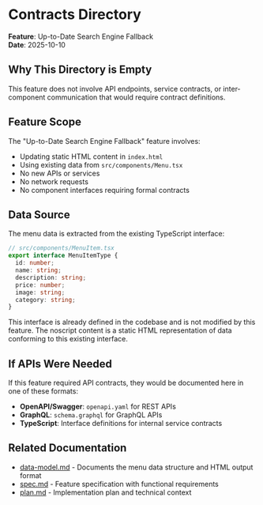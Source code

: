 # Contracts Directory

**Feature**: Up-to-Date Search Engine Fallback  
**Date**: 2025-10-10

## Why This Directory is Empty

This feature does not involve API endpoints, service contracts, or inter-component communication that would require contract definitions.

## Feature Scope

The "Up-to-Date Search Engine Fallback" feature involves:
- Updating static HTML content in `index.html`
- Using existing data from `src/components/Menu.tsx`
- No new APIs or services
- No network requests
- No component interfaces requiring formal contracts

## Data Source

The menu data is extracted from the existing TypeScript interface:

```typescript
// src/components/MenuItem.tsx
export interface MenuItemType {
  id: number;
  name: string;
  description: string;
  price: number;
  image: string;
  category: string;
}
```

This interface is already defined in the codebase and is not modified by this feature. The noscript content is a static HTML representation of data conforming to this existing interface.

## If APIs Were Needed

If this feature required API contracts, they would be documented here in one of these formats:
- **OpenAPI/Swagger**: `openapi.yaml` for REST APIs
- **GraphQL**: `schema.graphql` for GraphQL APIs
- **TypeScript**: Interface definitions for internal service contracts

## Related Documentation

- [data-model.md](../data-model.md) - Documents the menu data structure and HTML output format
- [spec.md](../spec.md) - Feature specification with functional requirements
- [plan.md](../plan.md) - Implementation plan and technical context


